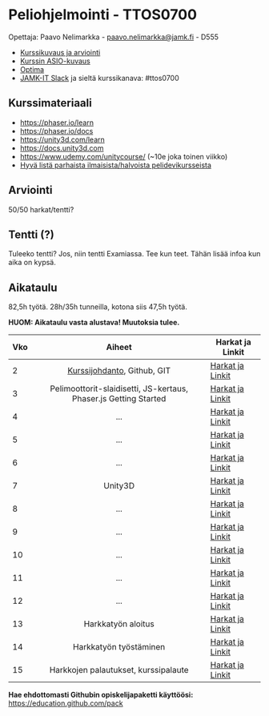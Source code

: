 # Peliohjelmointi - TTOS0700

Opettaja: Paavo Nelimarkka - paavo.nelimarkka@jamk.fi - D555

- [Kurssikuvaus ja arviointi]()
- [Kurssin ASIO-kuvaus]()
- [Optima](h)
- [JAMK-IT Slack](https://jamk-it.slack.com) ja sieltä kurssikanava: #ttos0700

## Kurssimateriaali

- https://phaser.io/learn
- https://phaser.io/docs
- https://unity3d.com/learn
- https://docs.unity3d.com
- https://www.udemy.com/unitycourse/ (~10e joka toinen viikko)
- [Hyvä listä parhaista ilmaisista/halvoista pelidevikursseista](https://www.reddit.com/r/gamedev/comments/74uu6a/i_made_an_evergreen_list_of_the_best_game_dev/)

## Arviointi

50/50 harkat/tentti?

## Tentti (?)

Tuleeko tentti? Jos, niin tentti Examiassa. Tee kun teet. Tähän lisää infoa kun aika on kypsä.

## Aikataulu

82,5h työtä. 28h/35h tunneilla, kotona siis 47,5h työtä.

**HUOM: Aikataulu vasta alustava! Muutoksia tulee.**

| Vko | Aiheet | Harkat ja Linkit |
|:--------|:----------:|---------|
| 2 | [Kurssijohdanto](), Github, GIT | [Harkat ja Linkit]() |
| 3 | Pelimoottorit-slaidisetti, JS-kertaus, Phaser.js Getting Started | [Harkat ja Linkit]() |
| 4 | ... | [Harkat ja Linkit]() |
| 5 | ... | [Harkat ja Linkit]() |
| 6 | ... | [Harkat ja Linkit]() |
| 7 | Unity3D | [Harkat ja Linkit]() |
| 8 | ... | [Harkat ja Linkit]() |
| 9 | ... | [Harkat ja Linkit]() |
| 10 | ... | [Harkat ja Linkit]() |
| 11 | ... | [Harkat ja Linkit]() |
| 12 | ... | [Harkat ja Linkit]() |
| 13 | Harkkatyön aloitus | [Harkat ja Linkit]() |
| 14 | Harkkatyön työstäminen | [Harkat ja Linkit]() |
| 15 | Harkkojen palautukset, kurssipalaute | [Harkat ja Linkit]() |


**Hae ehdottomasti Githubin opiskelijapaketti käyttöösi:** https://education.github.com/pack
